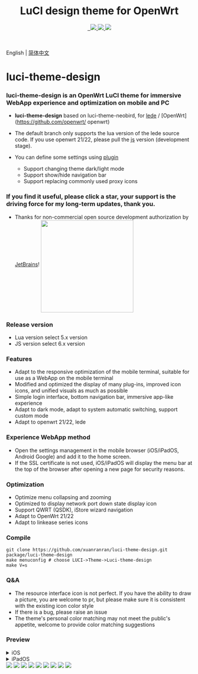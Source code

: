 <div align="center">
  <h1 align="center">
    LuCI design theme for OpenWrt
  </h1>
<a href="/LICENSE">
    <img src="https://img.shields.io/github/license/xuanranran/luci-theme-design?style=flat&a=1" alt="">
  </a>
  <a href="https://github.com/xuanranran/luci-theme-design/pulls">
    <img src="https://img.shields.io/badge/PRs-welcome-brightgreen.svg?style=flat" alt="">
  </a><a href="https://github.com/xuanranran/luci-theme-design/issues/new">
    <img src="https://img.shields.io/badge/Issues-welcome-brightgreen.svg?style=flat">
  </a><a href="https://github.com/xuanranran/luci-theme-design/releases">
    <img src="https://img.shields.io/github/release/xuanranran/luci-theme-design.svg?style=flat">
  </a><a href="hhttps://github.com/xuanranran/luci-theme-design/releases">
    <img src="https://img.shields.io/github/downloads/xuanranran/luci-theme-design/total?style=flat">
  </a>
</div>
<br>

<br>English | [简体中文](README.md)

# luci-theme-design

### luci-theme-design is an OpenWrt LuCI theme for immersive WebApp experience and optimization on mobile and PC
- **luci-theme-design** based on luci-theme-neobird, for [lede](https://github.com/coolsnowwolf/lede) / [OpenWrt](https://github.com/openwrt/ openwrt)
- The default branch only supports the lua version of the lede source code. If you use openwrt 21/22, please pull the [js](https://github.com/xuanranran/luci-theme-design/tree/js) version (development stage).

- You can define some settings using [plugin](https://github.com/xuanranran/luci-theme-design/tree/config)
   - Support changing theme dark/light mode
   - Support show/hide navigation bar
   - Support replacing commonly used proxy icons

### If you find it useful, please click a star, your support is the driving force for my long-term updates, thank you.
  
- Thanks for non-commercial open source development authorization by [JetBrains](https://www.jetbrains.com/)!
<a href="https://www.jetbrains.com/?from=gnet" target="_blank"><img src="https://raw.githubusercontent.com/panjf2000/illustrations/master/jetbrains/jetbrains-variant-4.png" width="250" align="middle"/></a>

### Release version

- Lua version select 5.x version
- JS version select 6.x version

### Features

- Adapt to the responsive optimization of the mobile terminal, suitable for use as a WebApp on the mobile terminal
- Modified and optimized the display of many plug-ins, improved icon icons, and unified visuals as much as possible
- Simple login interface, bottom navigation bar, immersive app-like experience
- Adapt to dark mode, adapt to system automatic switching, support custom mode
- Adapt to openwrt 21/22, lede

### Experience WebApp method

- Open the settings management in the mobile browser (iOS/iPadOS, Android Google) and add it to the home screen.
- If the SSL certificate is not used, iOS/iPadOS will display the menu bar at the top of the browser after opening a new page for security reasons.

### Optimization

- Optimize menu collapsing and zooming
- Optimized to display network port down state display icon
- Support QWRT (QSDK), iStore wizard navigation
- Adapt to OpenWrt 21/22
- Adapt to linkease series icons

### Compile

```
git clone https://github.com/xuanranran/luci-theme-design.git package/luci-theme-design
make menuconfig # choose LUCI->Theme->Luci-theme-design
make V=s
```

### Q&A

- The resource interface icon is not perfect. If you have the ability to draw a picture, you are welcome to pr, but please make sure it is consistent with the existing icon color style
- If there is a bug, please raise an issue
- The theme's personal color matching may not meet the public's appetite, welcome to provide color matching suggestions

### Preview

<details> <summary>iOS</summary>
<img src="./preview/webapp_home.PNG"/>
<img src="./preview/webapp_vssr.PNG"/>
</details>

<details> <summary>iPadOS</summary>
<img src="./preview/IMG_0328.PNG"/>
<img src="./preview/IMG_0329.PNG"/>
</details>

<img src="./preview/login.png"/>
<img src="./preview/login1.png"/>
<img src="./preview/page.png"/>
<img src="./preview/home.png"/>
<img src="./preview/light.png"/>
<img src="./preview/home1.png"/>
<img src="./preview/wifi.png"/>
<img src="./preview/iface.png"/>
<img src="./preview/firewall.png"/>
